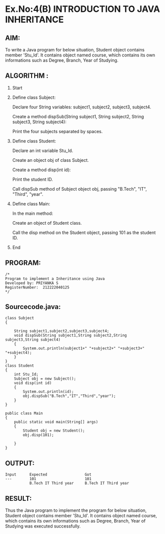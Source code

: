 # Ex.No:4(B) INTRODUCTION TO JAVA INHERITANCE

## AIM:

To write a Java program for below situation, Student object contains member 'Stu_Id'. It contains object named course, which contains its own informations such as Degree, Branch, Year of Studying.

## ALGORITHM :

1. Start

2. Define class Subject:

   Declare four String variables: subject1, subject2, subject3, subject4.

   Create a method dispSub(String subject1, String subject2, String subject3, String subject4):

   Print the four subjects separated by spaces.

3. Define class Student:

   Declare an int variable Stu_Id.

   Create an object obj of class Subject.

   Create a method disp(int id):

   Print the student ID.

   Call dispSub method of Subject object obj, passing "B.Tech", "IT", "Third", "year".

4. Define class Main:

   In the main method:

   Create an object of Student class.

   Call the disp method on the Student object, passing 101 as the student ID.

5. End

## PROGRAM:

```
/*
Program to implement a Inheritance using Java
Developed by: PRIYANKA S
RegisterNumber:  212222040125
*/
```

## Sourcecode.java:

```
class Subject
{

    String subject1,subject2,subject3,subject4;
    void dispSub(String subject1,String subject2,String subject3,String subject4)
    {
        System.out.println(subject1+" "+subject2+" "+subject3+" "+subject4);
    }
}
class Student
{
    int Stu_Id;
    Subject obj = new Subject();
    void disp(int id)
    {
        System.out.println(id);
        obj.dispSub("B.Tech","IT","Third","year");
    }
}

public class Main
{
    public static void main(String[] args)
    {
        Student obj = new Student();
        obj.disp(101);

    }
}
```

## OUTPUT:

```
Input      Expected                 Got
---        101                      101
           B.Tech IT Third year     B.Tech IT Third year
```

## RESULT:

Thus the Java program to implement the program for below situation, Student object contains member 'Stu_Id'. It contains object named course, which contains its own informations such as Degree, Branch, Year of Studying was executed successfully.
